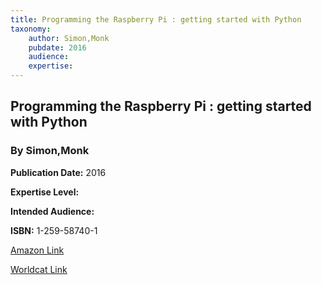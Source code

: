 ```yaml
---
title: Programming the Raspberry Pi : getting started with Python
taxonomy:
	author: Simon,Monk
	pubdate: 2016
	audience: 
	expertise: 
---
```

## Programming the Raspberry Pi : getting started with Python
### By Simon,Monk


**Publication Date:** 2016

**Expertise Level:** 

**Intended Audience:** 

**ISBN:** 1-259-58740-1

[Amazon Link]()

[Worldcat Link]()